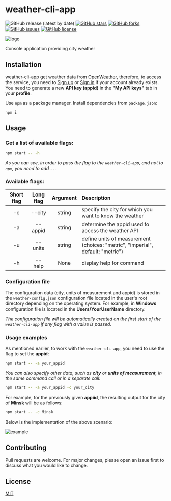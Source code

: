 # weather-cli-app

![GitHub release (latest by date)](https://img.shields.io/github/v/release/everman32/weather-cli-app) [![GitHub stars](https://img.shields.io/github/stars/everman32/weather-cli-app)](https://github.com/everman32/weather-cli-app/stargazers) [![GitHub forks](https://img.shields.io/github/forks/everman32/weather-cli-app)](https://github.com/everman32/weather-cli-app/network) [![GitHub issues](https://img.shields.io/github/issues/everman32/weather-cli-app)](https://github.com/everman32/weather-cli-app/issues) [![GitHub license](https://img.shields.io/github/license/everman32/weather-cli-app)](https://github.com/everman32/weather-cli-app)

![logo](https://i.ibb.co/BCLv4zw/logo.png)

Console application providing city weather

## Installation

weather-cli-app get weather data from [OpenWeather](https://openweathermap.org), therefore, to access the service, you need to [Sign up](https://home.openweathermap.org/users/sign_up) or [Sign in](https://home.openweathermap.org/users/sign_in) if your account already exists.
You need to generate a new **API key (appid)** in the **"My API keys"** tab in your **profile**.

Use `npm` as a package manager. Install dependencies from `package.json`:
```bash
npm i
```

## Usage

### Get a list of available flags:
```bash
npm start -- -h
```
*As you can see, in order to pass the flag to the `weather-cli-app`, and not to `npm`, you need to add `--`.*

### Available flags:
| Short flag | Long flag | Argument | Description |
| :---: | :--: | :------: | :---------- |
|-c  | --city | string | specify the city for which you want to know the weather |
|-a  | --appid | string | determine the appid used to access the weather API |
|-u  | --units | string | define units of measurement (choices: "metric", "imperial", default: "metric") |
|-h  | --help | None | display help for command |

### Configuration file
The configuration data (city, units of measurement and appid) is stored in the `weather-config.json` configuration file located in the user's root directory depending on the operating system. For example, in **Windows** configuration file is located in the **Users/YourUserName** directory.

*The configuration file will be automatically created on the first start of the `weather-cli-app` if any flag with a value is passed.*

### Usage examples
As mentioned earlier, to work with the `weather-cli-app`, you need to use the flag to set the **appid**:
```bash
npm start -- -a your_appid
```
*You can also specify other data, such as **city** or **units of measurement**, in the same command call or in a separate call*:
```bash
npm start -- -a your_appid -c your_city
```
For example, for the previously given **appiid**, the resulting output for the city of **Minsk** will be as follows:
```bash
npm start -- -c Minsk
```
Below is the implementation of the above scenario:

![example](https://i.ibb.co/sgb5VYn/example.png)

## Contributing
Pull requests are welcome. For major changes, please open an issue first to discuss what you would like to change.

## License
[MIT](https://choosealicense.com/licenses/mit/)